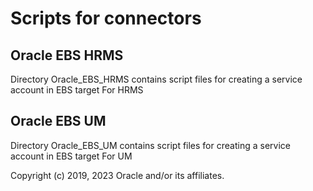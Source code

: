 # Scripts for connectors

## Oracle EBS HRMS

Directory Oracle_EBS_HRMS contains script files for creating a service account in EBS target For HRMS

## Oracle EBS UM

Directory Oracle_EBS_UM contains script files for creating a service account in EBS target For UM

Copyright (c) 2019, 2023 Oracle and/or its affiliates.